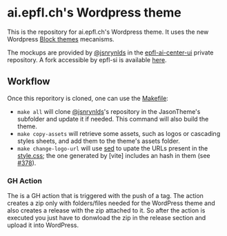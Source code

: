 # ai.epfl.ch's Wordpress theme

This is the repository for ai.epfl.ch's Wordpress theme. It uses the new
Wordpress [Block themes] mecanisms.

The mockups are provided by [@jsnrynlds] in the [epfl-ai-center-ui]
private repository. A fork accessible by epfl-si is available
[here](https://github.com/epfl-si/epfl-ai-center-ui).

## Workflow

Once this reporitory is cloned, one can use the [Makefile]:

- `make all` will clone [@jsnrynlds]'s repository in the JasonTheme's
  subfolder and update it if needed. This command will also build the theme.
- `make copy-assets` will retrieve some assets, such as logos or cascading
  styles sheets, and add them to the theme's assets folder.
- `make change-logo-url` will use [sed] to upate the URLs present in the
  [style.css]; the one generated by [vite] includes an hash in them
  (see [#378]).

[Block themes]: https://wordpress.org/documentation/article/block-themes/
[@jsnrynlds]: https://github.com/jsnrynlds
[epfl-ai-center-ui]: https://github.com/jsnrynlds/epfl-ai-center-ui
[Makefile]: ./Makefile
[sed]: https://www.gnu.org/software/sed/manual/sed.html
[style.css]: ./style.css
[#378]: https://github.com/vitejs/vite/issues/378

### GH Action

The is a GH action that is triggered with the push of a tag. The action creates a zip only with folders/files needed for the WordPress theme and also creates a release with the zip attached to it. So after the action is executed you just have to donwload the zip in the release section and upload it into WordPress.
